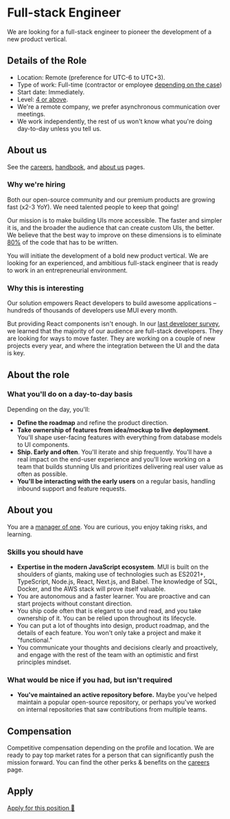 # Full-stack Engineer

<p class="description">We are looking for a full-stack engineer to pioneer the development of a new product vertical.</p>

## Details of the Role

- Location: Remote (preference for UTC-6 to UTC+3).
- Type of work: Full-time (contractor or employee [depending on the case](https://www.notion.so/mui-org/Hiring-FAQ-64763b756ae44c37b47b081f98915501))
- Start date: Immediately.
- Level: [4 or above](https://docs.google.com/spreadsheets/d/1dDdPD-flNXlgZ0E3ZxVvCDx27RFuhVWJrcfcjNu_I8k/edit#gid=0).
- We're a remote company, we prefer asynchronous communication over meetings.
- We work independently, the rest of us won't know what you're doing day-to-day unless you tell us.

## About us

See the [careers](/careers/), [handbook](https://mui-org.notion.site/Handbook-f086d47e10794d5e839aef9dc67f324b), and [about us](/about/) pages.

### Why we're hiring

Both our open-source community and our premium products are growing fast (x2-3 YoY).
We need talented people to keep that going!

Our mission is to make building UIs more accessible.
The faster and simpler it is, and the broader the audience that can create custom UIs, the better.
We believe that the best way to improve on these dimensions is to eliminate [80%](https://www.youtube.com/watch?v=GnO7D5UaDig&t=2451s) of the code that has to be written.

You will initiate the development of a bold new product vertical. We are looking for an experienced, and ambitious full-stack engineer that is ready to work in an entrepreneurial environment.

### Why this is interesting

Our solution empowers React developers to build awesome applications – hundreds of thousands of developers use MUI every month.

But providing React components isn't enough.
In our [last developer survey](/blog/2020-developer-survey-results/), we learned that the majority of our audience are full-stack developers.
They are looking for ways to move faster.
They are working on a couple of new projects every year, and where the integration between the UI and the data is key.

## About the role

### What you'll do on a day-to-day basis

Depending on the day, you'll:

- **Define the roadmap** and refine the product direction.
- **Take ownership of features from idea/mockup to live deployment**. You'll shape user-facing features with everything from database models to UI components.
- **Ship. Early and often**. You'll iterate and ship frequently. You'll have a real impact on the end-user experience and you'll love working on a team that builds stunning UIs and prioritizes delivering real user value as often as possible.
- **You'll be interacting with the early users** on a regular basis, handling inbound support and feature requests.

## About you

You are a [manager of one](https://signalvnoise.com/posts/1430-hire-managers-of-one).
You are curious, you enjoy taking risks, and learning.

### Skills you should have

- **Expertise in the modern JavaScript ecosystem**. MUI is built on the shoulders of giants, making use of technologies such as ES2021+, TypeScript, Node.js, React, Next.js, and Babel. The knowledge of SQL, Docker, and the AWS stack will prove itself valuable.
- ​You are autonomous and a faster learner. You are proactive and can start projects without constant direction.
- You ship code often that is elegant to use and read, and you take ownership of it. You can be relied upon throughout its lifecycle.
- You can put a lot of thoughts into design, product roadmap, and the details of each feature. You won't only take a project and make it "functional."
- You communicate your thoughts and decisions clearly and proactively, and engage with the rest of the team with an optimistic and first principles mindset.

### What would be nice if you had, but isn't required

- **You've maintained an active repository before.**
  Maybe you've helped maintain a popular open-source repository, or perhaps you've worked on internal repositories that saw contributions from multiple teams.

## Compensation

Competitive compensation depending on the profile and location.
We are ready to pay top market rates for a person that can significantly push the mission forward.
You can find the other perks & benefits on the [careers](/careers/#perks-amp-benefits) page.

## Apply

[Apply for this position 📮](https://airtable.com/shrdqo1Z6srZXGcvh?prefill_Applying+for=Full-stack%20Engineer%20-%20Studio)
